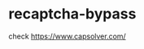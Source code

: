 # recaptcha-bypass
check https://www.capsolver.com/ 



















                                                                                                                                                             